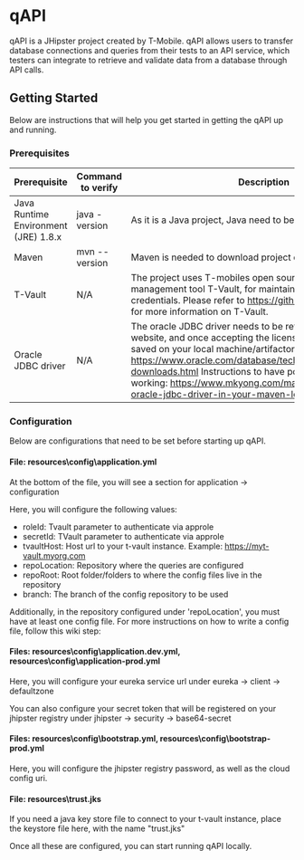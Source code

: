 # qAPI

qAPI is a JHipster project created by T-Mobile. qAPI allows users to transfer database connections and queries from their tests to an API service, which testers can integrate to retrieve and validate data from a database through API calls.

## Getting Started

Below are instructions that will help you get started in getting the qAPI up and running.

### Prerequisites

| Prerequisite | Command to verify | Description |
| ------------ | -------------- | -----------  |
| Java Runtime Environment (JRE) 1.8.x | java -version | As it is a Java project, Java need to be installed locally.
| Maven | mvn --version | Maven is needed to download project dependencies.
| T-Vault | N/A | The project uses T-mobiles open sourced secret management tool T-Vault, for maintaining all database credentials. Please refer to https://github.com/tmobile/t-vault for more information on T-Vault.
| Oracle JDBC driver | N/A | The oracle JDBC driver needs to be retrieved from the Oracle website, and once accepting the license terms, the jar can be saved on your local machine/artifactory. Oracle website: https://www.oracle.com/database/technologies/appdev/jdbc-downloads.html Instructions to have pom dependency working: https://www.mkyong.com/maven/how-to-add-oracle-jdbc-driver-in-your-maven-local-repository/

### Configuration

Below are configurations that need to be set before starting up qAPI.

#### File: resources\config\application.yml

At the bottom of the file, you will see a section for application -> configuration
 
Here, you will configure the following values:
- roleId: Tvault parameter to authenticate via approle
- secretId: TVault parameter to authenticate via approle
- tvaultHost: Host url to your t-vault instance. Example: https://myt-vault.myorg.com
- repoLocation: Repository where the queries are configured
- repoRoot: Root folder/folders to where the config files live in the repository
- branch: The branch of the config repository to be used

Additionally, in the repository configured under 'repoLocation', you must have at least one config file.
For more instructions on how to write a config file, follow this wiki step: 

#### Files: resources\config\application.dev.yml, resources\config\application-prod.yml

Here, you will configure your eureka service url under eureka -> client -> defaultzone 

You can also configure your secret token that will be registered on your jhipster registry under jhipster -> security -> base64-secret

#### Files: resources\config\bootstrap.yml, resources\config\bootstrap-prod.yml

Here, you will configure the jhipster registry password, as well as the cloud config uri.

#### File: resources\trust.jks

If you need a java key store file to connect to your t-vault instance, place the keystore file here, with the name "trust.jks"

Once all these are configured, you can start running qAPI locally.



